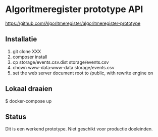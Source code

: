 # Algoritmeregister prototype API

https://github.com/Algoritmeregister/algoritmeregister-prototype

## Installatie

1. git clone XXX
2. composer install
3. cp storage/events.csv.dist storage/events.csv
4. chown www-data:www-data storage/events.csv
5. set the web server document root to /public, with rewrite engine on

## Lokaal draaien

  $ docker-compose up

## Status

Dit is een werkend prototype. Niet geschikt voor productie doeleinden.
